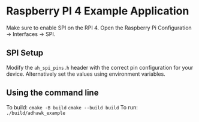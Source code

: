 # Raspberry PI 4 Example Application

Make sure to enable SPI on the RPI 4. Open the Raspberry Pi Configuration -> Interfaces -> SPI.

## SPI Setup

Modify the `ah_spi_pins.h` header with the correct pin configuration for your device. Alternatively set the values using environment variables.

## Using the command line

To build:
`cmake -B build`
`cmake --build build`
To run: `./build/adhawk_example`
